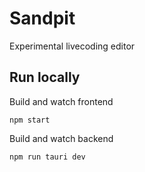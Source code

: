# Sandpit

Experimental livecoding editor

## Run locally

Build and watch frontend
```shell
npm start
```

Build and watch backend
```shell
npm run tauri dev
```